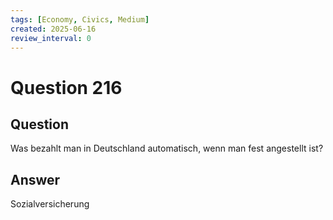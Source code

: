 ```yaml
---
tags: [Economy, Civics, Medium]
created: 2025-06-16
review_interval: 0
---
```


# Question 216

## Question

Was bezahlt man in Deutschland automatisch, wenn man fest angestellt ist?

## Answer

Sozialversicherung
